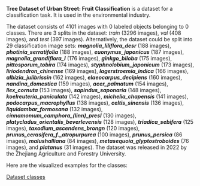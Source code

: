 **Tree Dataset of Urban Street: Fruit Classification** is a dataset for a classification task. It is used in the environmental industry. 

The dataset consists of 4101 images with 0 labeled objects belonging to 0 classes. There are 3 splits in the dataset: *train* (3296 images), *val* (408 images), and *test* (397 images). Alternatively, the dataset could be split into 29 classification image sets: ***magnolia_liliflora_desr*** (188 images), ***photinia_serratifolia*** (188 images), ***euonymus_japonicus*** (187 images), ***magnolia_grandiflora_l*** (176 images), ***ginkgo_biloba*** (175 images), ***pittosporum_tobira*** (174 images), ***styphnolobium_japonicum*** (173 images), ***liriodendron_chinense*** (169 images), ***lagerstroemia_indica*** (166 images), ***albizia_julibrissin*** (162 images), ***elaeocarpus_decipiens*** (160 images), ***nandina_domestica*** (159 images), ***acer_palmatum*** (154 images), ***llex_cornuta*** (153 images), ***sapindus_saponaria*** (148 images), ***koelreuteria_paniculata*** (142 images), ***michelia_chapensis*** (141 images), ***podocarpus_macrophyllus*** (138 images), ***celtis_sinensis*** (136 images), ***liquidambar_formosana*** (132 images), ***cinnamomum_camphora_(linn)_presl*** (130 images), ***platycladus_orientalis_beverlevensis*** (128 images), ***triadica_sebifera*** (125 images), ***taxodium_ascendens_brongn*** (120 images), ***prunus_cerasifera_f._atropurpurea*** (100 images), ***prunus_persica*** (86 images), ***malushalliana*** (84 images), ***metasequoia_glyptostroboides*** (76 images), and ***platanus*** (31 images). The dataset was released in 2022 by the Zhejiang Agriculture and Forestry University.

Here are the visualized examples for the classes:

[Dataset classes](https://github.com/dataset-ninja/urban-street-fruit/raw/main/visualizations/classes_preview.webm)
